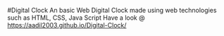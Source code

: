 #Digital Clock 
An basic Web Digital Clock made using web technologies such as HTML, CSS, Java Script
Have a look @ https://aadil2003.github.io/Digital-Clock/
